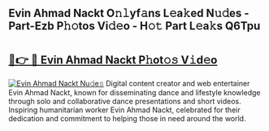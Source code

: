 ## Evin Ahmad Nackt O𝚗𝚕yf𝚊ns L𝚎a𝚔ed N𝚞𝚍es - Part-Ezb P𝚑𝚘tos Vi𝚍𝚎o - H𝚘𝚝 Part L𝚎a𝚔s Q6Tpu

# <h2><a href="http://kf351a.oniu.top/?m=Evin+Ahmad+Nackt">🔗👉 🔴 Evin Ahmad Nackt P𝚑ot𝚘𝚜 V𝚒d𝚎o</a></h2>

[![Evin Ahmad Nackt Nu𝚍e𝚜](https://i.imgur.com/0qMVB7G.gif)](http://kf351a.oniu.top/?m=Evin+Ahmad+Nackt)
Digital content creator and web entertainer Evin Ahmad Nackt, known for disseminating dance and lifestyle knowledge through solo and collaborative dance presentations and short videos. Inspiring humanitarian worker Evin Ahmad Nackt, celebrated for their dedication and commitment to helping those in need around the world.  
